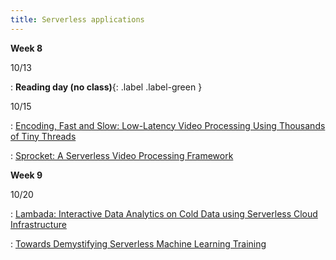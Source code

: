 ```yaml
---
title: Serverless applications
---
```



**Week 8**

10/13

: **Reading day (no class)**{: .label .label-green }


10/15

: [Encoding, Fast and Slow: Low-Latency Video Processing Using Thousands of Tiny Threads](https://www.usenix.org/conference/nsdi17/technical-sessions/presentation/fouladi)

: [Sprocket: A Serverless Video Processing Framework](https://dl.acm.org/doi/10.1145/3267809.3267815)



**Week 9**

10/20

: [Lambada: Interactive Data Analytics on Cold Data using Serverless Cloud Infrastructure](https://arxiv.org/abs/1912.00937)

: [Towards Demystifying Serverless Machine Learning Training](https://pages.cs.wisc.edu/~wentaowu/papers/sigmod21-lambda-ml.pdf)
